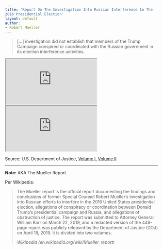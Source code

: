 ```yaml
---
title: 'Report On The Investigation Into Russian Interference In The
2016 Presidential Election'
layout: default
author:
- Robert Mueller
---
```


> […] investigation did not establish that members of the Trump Campaign conspired or coordinated with the Russian government in its election interference activities.

<iframe src="https://www.justice.gov/storage/report_volume1.pdf" class="pdf"></iframe>

<iframe src="https://www.justice.gov/storage/report_volume2.pdf" class="pdf"></iframe>

Source: U.S. Department of Justice, [Volume I](https://www.justice.gov/storage/report_volume1.pdf), [Volume II](https://www.justice.gov/storage/report_volume2.pdf)

---

**Note:** AKA The Mueller Report

Per Wikipedia:

> The Mueller report is the official report documenting the findings and conclusions of former Special Counsel Robert Mueller’s investigation into Russian efforts to interfere in the 2016 United States presidential election, allegations of conspiracy or coordination between Donald Trump’s presidential campaign and Russia, and allegations of obstruction of justice. The report was submitted to Attorney General William Barr on March 22, 2019, and a redacted version of the 448-page report was publicly released by the Department of Justice (DOJ) on April 18, 2019. It is divided into two volumes.
>
> <cite>Wikipedia (en.wikipedia.org/wiki/Mueller_report)</cite>
